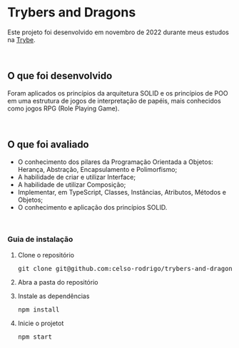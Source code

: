 <h1>Trybers and Dragons</h1>
<p>Este projeto foi desenvolvido em novembro de 2022 durante meus estudos na <a href="https://www.betrybe.com/">Trybe</a>.</p>

<br/>

<h2>O que foi desenvolvido</h2>
<p>Foram aplicados os princípios da arquitetura SOLID e os princípios de POO em uma estrutura de jogos de interpretação de papéis, mais conhecidos como jogos RPG (Role Playing Game).</p>

<br/>

<h2>O que foi avaliado</h2>
<ul>
  <li> O conhecimento dos pilares da Programação Orientada a Objetos: Herança, Abstração, Encapsulamento e Polimorfismo;</li>
  <li>A habilidade de criar e utilizar Interface;</li>
  <li>A habilidade de utilizar Composição;</li>
  <li>Implementar, em TypeScript, Classes, Instâncias, Atributos, Métodos e Objetos;</li>
  <li>O conhecimento e aplicação dos princípios SOLID.</li>
</ul>

<br/>

<h3>Guia de instalação</h3> 
  <ol>
    <li>
      <p>Clone o repositório</p>
			<pre>git clone git@github.com:celso-rodrigo/trybers-and-dragons.git</pre>
    </li>
    <li>
      <p>Abra a pasta do repositório</p>
    </li>
    <li>
      <p>Instale as dependências</p>
      <pre>npm install</pre>
    </li>
    <li>
      <p>Inicie o projetot</p>
      <pre>npm start</pre>
    </li>
  </ol>
